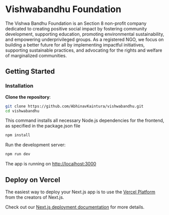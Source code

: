 # Vishwabandhu Foundation
The Vishwa Bandhu Foundation is an Section 8 non-profit company dedicated to creating positive social impact by fostering community development, supporting education, promoting environmental sustainability, and empowering underprivileged groups. As a registered NGO, we focus on building a better future for all by implementing impactful initiatives, supporting sustainable practices, and advocating for the rights and welfare of marginalized communities.


## Getting Started


### Installation

 **Clone the repository**:
   ```bash
   git clone https://github.com/AbhinavKaintura/vishwabandhu.git
   cd vishwabandhu
```


This command installs all necessary Node.js dependencies for the frontend, as specified in the package.json file
   ```bash
   npm install
   ```

Run the development server:
```bash
npm run dev
```

The app is running on [http://localhost:3000](http://localhost:3000)
## Deploy on Vercel

The easiest way to deploy your Next.js app is to use the [Vercel Platform](https://vercel.com/new?utm_medium=default-template&filter=next.js&utm_source=create-next-app&utm_campaign=create-next-app-readme) from the creators of Next.js.

Check out our [Next.js deployment documentation](https://nextjs.org/docs/app/building-your-application/deploying) for more details.
